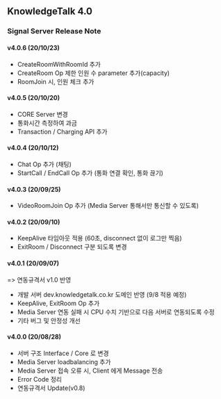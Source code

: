 ## KnowledgeTalk 4.0 
### Signal Server Release Note

#### v4.0.6 (20/10/23)
 - CreateRoomWithRoomId 추가
 - CreateRoom Op 제한 인원 수 parameter 추가(capacity)
 - RoomJoin 시, 인원 체크 추가

#### v4.0.5 (20/10/20)
 - CORE Server 변경
 - 통화시간 측정하여 과금
 - Transaction / Charging API 추가

#### v4.0.4 (20/10/12)
 - Chat Op 추가 (채팅)
 - StartCall / EndCall Op 추가 (통화 연결 확인, 통화 끊기)

#### v4.0.3 (20/09/25)
 - VideoRoomJoin Op 추가 (Media Server 통해서만 통신할 수 있도록)

#### v4.0.2 (20/09/10)
 - KeepAlive 타임아웃 적용 (60초, disconnect 없이 로그만 찍음)
 - ExitRoom / Disconnect 구분 되도록 변경

#### v4.0.1 (20/09/07)
 => 연동규격서 v1.0 반영
 - 개발 서버 dev.knowledgetalk.co.kr 도메인 반영 (9/8 적용 예정)
 - KeepAlive, ExitRoom Op 추가
 - Media Server 연동 실패 시 CPU 수치 기반으로 다음 서버로 연동되도록 수정  
 - 기타 버그 및 안정성 개선

#### v4.0.0 (20/08/28)
 - 서버 구조 Interface / Core 로 변경
 - Media Server loadbalancing 추가
 - Media Server 접속 오류 시, Client 에게 Message 전송
 - Error Code 정리
 - 연동규격서 Update(v0.8)
